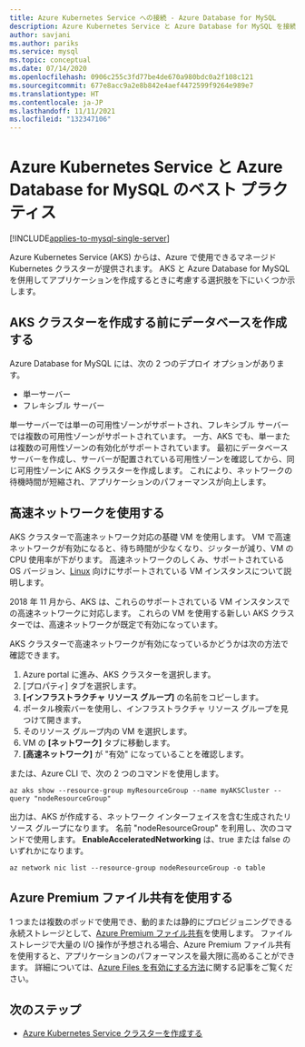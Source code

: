 ```yaml
---
title: Azure Kubernetes Service への接続 - Azure Database for MySQL
description: Azure Kubernetes Service と Azure Database for MySQL を接続する方法について説明します
author: savjani
ms.author: pariks
ms.service: mysql
ms.topic: conceptual
ms.date: 07/14/2020
ms.openlocfilehash: 0906c255c3fd77be4de670a980bdc0a2f108c121
ms.sourcegitcommit: 677e8acc9a2e8b842e4aef4472599f9264e989e7
ms.translationtype: HT
ms.contentlocale: ja-JP
ms.lasthandoff: 11/11/2021
ms.locfileid: "132347106"
---
```

# <a name="best-practices-for-azure-kubernetes-service-and-azure-database-for-mysql"></a>Azure Kubernetes Service と Azure Database for MySQL のベスト プラクティス

[!INCLUDE[applies-to-mysql-single-server](includes/applies-to-mysql-single-server.md)]

Azure Kubernetes Service (AKS) からは、Azure で使用できるマネージド Kubernetes クラスターが提供されます。 AKS と Azure Database for MySQL を併用してアプリケーションを作成するときに考慮する選択肢を下にいくつか示します。

## <a name="create-database-before-creating-the-aks-cluster"></a>AKS クラスターを作成する前にデータベースを作成する

Azure Database for MySQL には、次の 2 つのデプロイ オプションがあります。

- 単一サーバー
- フレキシブル サーバー

単一サーバーでは単一の可用性ゾーンがサポートされ、フレキシブル サーバーでは複数の可用性ゾーンがサポートされています。 一方、AKS でも、単一または複数の可用性ゾーンの有効化がサポートされています。  最初にデータベース サーバーを作成し、サーバーが配置されている可用性ゾーンを確認してから、同じ可用性ゾーンに AKS クラスターを作成します。 これにより、ネットワークの待機時間が短縮され、アプリケーションのパフォーマンスが向上します。

## <a name="use-accelerated-networking"></a>高速ネットワークを使用する

AKS クラスターで高速ネットワーク対応の基礎 VM を使用します。 VM で高速ネットワークが有効になると、待ち時間が少なくなり、ジッターが減り、VM の CPU 使用率が下がります。 高速ネットワークのしくみ、サポートされている OS バージョン、[Linux](../virtual-network/create-vm-accelerated-networking-cli.md) 向けにサポートされている VM インスタンスについて説明します。

2018 年 11 月から、AKS は、これらのサポートされている VM インスタンスでの高速ネットワークに対応します。 これらの VM を使用する新しい AKS クラスターでは、高速ネットワークが既定で有効になっています。

AKS クラスターで高速ネットワークが有効になっているかどうかは次の方法で確認できます。

1. Azure portal に進み、AKS クラスターを選択します。
2. [プロパティ] タブを選択します。
3. **[インフラストラクチャ リソース グループ]** の名前をコピーします。
4. ポータル検索バーを使用し、インフラストラクチャ リソース グループを見つけて開きます。
5. そのリソース グループ内の VM を選択します。
6. VM の **[ネットワーク]** タブに移動します。
7. **[高速ネットワーク]** が "有効" になっていることを確認します。

または、Azure CLI で、次の 2 つのコマンドを使用します。

```azurecli
az aks show --resource-group myResourceGroup --name myAKSCluster --query "nodeResourceGroup"
```

出力は、AKS が作成する、ネットワーク インターフェイスを含む生成されたリソース グループになります。 名前 "nodeResourceGroup" を利用し、次のコマンドで使用します。 **EnableAcceleratedNetworking** は、true または false のいずれかになります。

```azurecli
az network nic list --resource-group nodeResourceGroup -o table
```

## <a name="use-azure-premium-fileshare"></a>Azure Premium ファイル共有を使用する

 1 つまたは複数のポッドで使用でき、動的または静的にプロビジョニングできる永続ストレージとして、[Azure Premium ファイル共有](../storage/files/storage-how-to-create-file-share.md?tabs=azure-portal)を使用します。 ファイル ストレージで大量の I/O 操作が予想される場合、Azure Premium ファイル共有を使用すると、アプリケーションのパフォーマンスを最大限に高めることができます。 詳細については、[Azure Files を有効にする方法](../aks/azure-files-dynamic-pv.md)に関する記事をご覧ください。

## <a name="next-steps"></a>次のステップ

- [Azure Kubernetes Service クラスターを作成する](../aks/kubernetes-walkthrough.md)